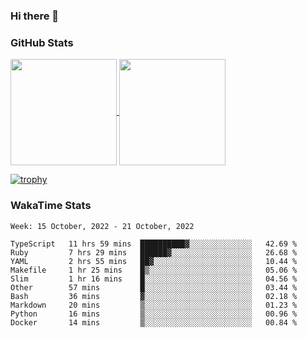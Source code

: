 ### Hi there 👋

### GitHub Stats

<a href="https://github.com/anuraghazra/github-readme-stats">
  <img align="center" height="170px" src="https://github-readme-stats.vercel.app/api/top-langs/?username=tksfjt1024&layout=compact&count_private=true&show_icons=true&show_icons=true&theme=graywhite" />
</a>
<a href="https://github.com/anuraghazra/github-readme-stats">
  <img align="center" height="170px" src="https://github-readme-stats.vercel.app/api?username=tksfjt1024&count_private=true&show_icons=true&show_icons=true&theme=graywhite" />
</a>

[![trophy](https://github-profile-trophy.vercel.app/?username=tksfjt1024)](https://github.com/ryo-ma/github-profile-trophy)

### WakaTime Stats

<!--START_SECTION:waka-->
```text
Week: 15 October, 2022 - 21 October, 2022

TypeScript   11 hrs 59 mins  ██████████▓░░░░░░░░░░░░░░   42.69 % 
Ruby         7 hrs 29 mins   ██████▓░░░░░░░░░░░░░░░░░░   26.68 % 
YAML         2 hrs 55 mins   ██▓░░░░░░░░░░░░░░░░░░░░░░   10.44 % 
Makefile     1 hr 25 mins    █▒░░░░░░░░░░░░░░░░░░░░░░░   05.06 % 
Slim         1 hr 16 mins    █░░░░░░░░░░░░░░░░░░░░░░░░   04.56 % 
Other        57 mins         █░░░░░░░░░░░░░░░░░░░░░░░░   03.44 % 
Bash         36 mins         ▓░░░░░░░░░░░░░░░░░░░░░░░░   02.18 % 
Markdown     20 mins         ▒░░░░░░░░░░░░░░░░░░░░░░░░   01.23 % 
Python       16 mins         ▒░░░░░░░░░░░░░░░░░░░░░░░░   00.96 % 
Docker       14 mins         ▒░░░░░░░░░░░░░░░░░░░░░░░░   00.84 % 
```
<!--END_SECTION:waka-->
